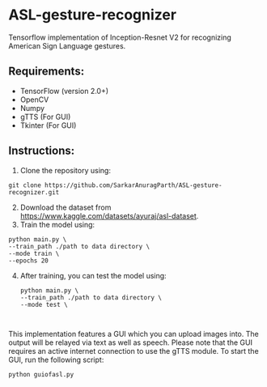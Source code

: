 # ASL-gesture-recognizer
Tensorflow implementation of Inception-Resnet V2 for recognizing American Sign Language gestures.

## Requirements:
- TensorFlow (version 2.0+)
- OpenCV
- Numpy
- gTTS (For GUI)
- Tkinter (For GUI)

## Instructions:
1. Clone the repository using:
```
git clone https://github.com/SarkarAnuragParth/ASL-gesture-recognizer.git
```
2. Download the dataset from https://www.kaggle.com/datasets/ayuraj/asl-dataset.
3. Train the model using:
```
python main.py \
--train_path ./path to data directory \
--mode train \
--epochs 20
```
4. After training, you can test the model using:
   ```
   python main.py \
   --train_path ./path to data directory \
   --mode test \


   
This implementation features a GUI which you can upload images into. The output will be relayed via text as well as speech. 
Please note that the GUI requires an active internet connection to use the gTTS module.
To start the GUI, run the following script:
```
python guiofasl.py
```



